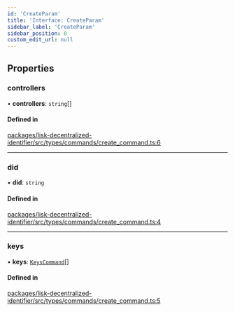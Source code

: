 ```yaml
---
id: 'CreateParam'
title: 'Interface: CreateParam'
sidebar_label: 'CreateParam'
sidebar_position: 0
custom_edit_url: null
---
```


## Properties

### controllers

• **controllers**: `string`[]

#### Defined in

[packages/lisk-decentralized-identifier/src/types/commands/create_command.ts:6](https://github.com/aldhosutra/lisk-did/blob/dbe4f6c/packages/lisk-decentralized-identifier/src/types/commands/create_command.ts#L6)

---

### did

• **did**: `string`

#### Defined in

[packages/lisk-decentralized-identifier/src/types/commands/create_command.ts:4](https://github.com/aldhosutra/lisk-did/blob/dbe4f6c/packages/lisk-decentralized-identifier/src/types/commands/create_command.ts#L4)

---

### keys

• **keys**: [`KeysCommand`](KeysCommand.md)[]

#### Defined in

[packages/lisk-decentralized-identifier/src/types/commands/create_command.ts:5](https://github.com/aldhosutra/lisk-did/blob/dbe4f6c/packages/lisk-decentralized-identifier/src/types/commands/create_command.ts#L5)
